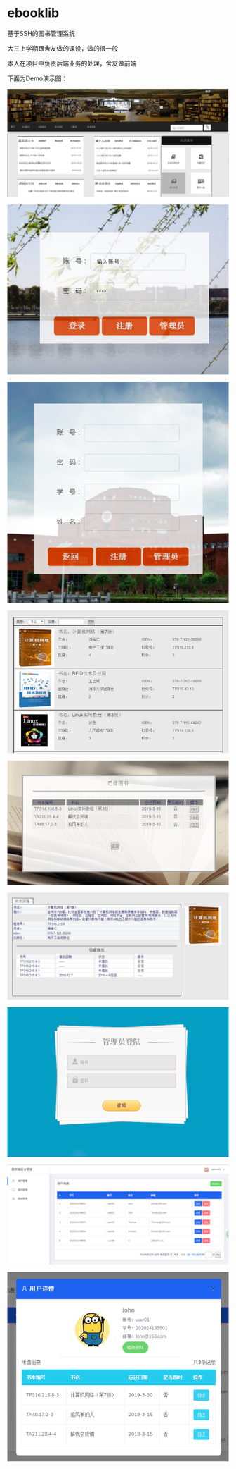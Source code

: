 # ebooklib
基于SSH的图书管理系统

大三上学期跟舍友做的课设，做的很一般

本人在项目中负责后端业务的处理，舍友做前端

下面为Demo演示图：

![](Demo_Picture/index.png)

![](Demo_Picture/login.png)

![](Demo_Picture/register.png)

![](Demo_Picture/search.png)

![](Demo_Picture/borrow.png)

![](Demo_Picture/bookDetail.png)

![](Demo_Picture/loginAdmin.png)

![](Demo_Picture/indexAdmin.png)

![](Demo_Picture/userDetail.png)